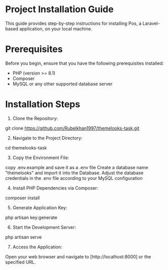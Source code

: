 # Project Installation Guide

This guide provides step-by-step instructions for installing  Pos, a Laravel-based application, on your local machine.

# Prerequisites

Before you begin, ensure that you have the following prerequisites installed:

- PHP (version >= 8.1)
- Composer
- MySQL or any other supported database server

# Installation Steps

1. Clone the Repository:

git clone https://github.com/Rubelkhan1997/themelooks-task.git
   
2. Navigate to the Project Directory:

cd themelooks-task

3. Copy the Environment File:

copy .env.example and save it as a .env file Create a database name "themelooks" and import it into the Database. Adjust the database credentials in the .env file according to your MySQL configuration  

4. Install PHP Dependencies via Composer:

composer install

5. Generate Application Key:

php artisan key:generate

6. Start the Development Server:

 php artisan serve
  
7. Access the Application:

Open your web browser and navigate to [http://localhost:8000] or the specified URL.
